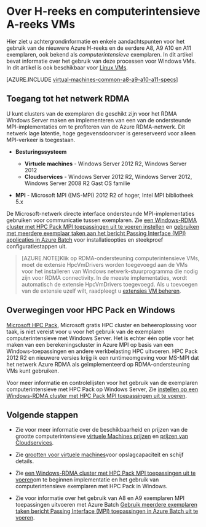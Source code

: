 <properties
 pageTitle="Over computerintensieve VMs met Windows | Microsoft Azure"
 description="Achtergrondinformatie en overwegingen bij het gebruik van de Azure H-reeks en A8, A9 A10 en A11 computerintensieve grootte voor Windows VMs en cloud services"
 services="virtual-machines-windows, cloud-services"
 documentationCenter=""
 authors="dlepow"
 manager="timlt"
 editor=""
 tags="azure-resource-manager,azure-service-management"/>
<tags
ms.service="virtual-machines-windows"
 ms.devlang="na"
 ms.topic="article"
 ms.tgt_pltfrm="vm-windows"
 ms.workload="infrastructure-services"
 ms.date="09/21/2016"
 ms.author="danlep"/>

# <a name="about-h-series-and-compute-intensive-a-series-vms"></a>Over H-reeks en computerintensieve A-reeks VMs

Hier ziet u achtergrondinformatie en enkele aandachtspunten voor het gebruik van de nieuwere Azure H-reeks en de eerdere A8, A9 A10 en A11 exemplaren, ook bekend als *computerintensieve* exemplaren. In dit artikel bevat informatie over het gebruik van deze processen voor Windows VMs. In dit artikel is ook beschikbaar voor [Linux VMs](virtual-machines-linux-a8-a9-a10-a11-specs.md).


[AZURE.INCLUDE [virtual-machines-common-a8-a9-a10-a11-specs](../../includes/virtual-machines-common-a8-a9-a10-a11-specs.md)]

## <a name="access-to-the-rdma-network"></a>Toegang tot het netwerk RDMA

U kunt clusters van de exemplaren die geschikt zijn voor het RDMA Windows Server maken en implementeren van een van de ondersteunde MPI-implementaties om te profiteren van de Azure RDMA-netwerk. Dit netwerk lage latentie, hoge gegevensdoorvoer is gereserveerd voor alleen MPI-verkeer is toegestaan.

* **Besturingssysteem**
    * **Virtuele machines** - Windows Server 2012 R2, Windows Server 2012
    * **Cloudservices** - Windows Server 2012 R2, Windows Server 2012, Windows Server 2008 R2 Gast OS familie

* **MPI** - Microsoft MPI ([MS-MPI) 2012 R2 of hoger, Intel MPI bibliotheek 5.x

De Microsoft-netwerk directe interface ondersteunde MPI-implementaties gebruiken voor communicatie tussen exemplaren. Zie [een Windows-RDMA cluster met HPC Pack MPI toepassingen uit te voeren instellen](virtual-machines-windows-classic-hpcpack-rdma-cluster.md) en [gebruiken met meerdere exemplaar taken aan het bericht Passing Interface (MPI) applicaties in Azure Batch](../batch/batch-mpi.md) voor installatieopties en steekproef configuratiestappen uit.


>[AZURE.NOTE]Klik op RDMA-ondersteuning computerintensieve VMs, moet de extensie HpcVmDrivers worden toegevoegd aan de VMs voor het installeren van Windows netwerk-stuurprogramma die nodig zijn voor RDMA connectivity. In de meeste implementaties, wordt automatisch de extensie HpcVmDrivers toegevoegd. Als u toevoegen van de extensie uzelf wilt, raadpleegt u [extensies VM beheren](virtual-machines-windows-classic-manage-extensions.md).

## <a name="considerations-for-hpc-pack-and-windows"></a>Overwegingen voor HPC Pack en Windows

[Microsoft HPC Pack](https://technet.microsoft.com/library/jj899572.aspx), Microsoft gratis HPC cluster en beheeroplossing voor taak, is niet vereist voor u voor het gebruik van de exemplaren computerintensieve met Windows Server. Het is echter één optie voor het maken van een berekeningscluster in Azure MPI op basis van een Windows-toepassingen en andere werkbelasting HPC uitvoeren. HPC Pack 2012 R2 en nieuwere versies krijg ik een runtimeomgeving voor MS-MPI dat het netwerk Azure RDMA als geïmplementeerd op RDMA-ondersteuning VMs kunt gebruiken.

Voor meer informatie en controlelijsten voor het gebruik van de exemplaren computerintensieve met HPC Pack op Windows Server, Zie [instellen op een Windows-RDMA cluster met HPC Pack MPI toepassingen uit te voeren](virtual-machines-windows-classic-hpcpack-rdma-cluster.md).




## <a name="next-steps"></a>Volgende stappen

* Zie voor meer informatie over de beschikbaarheid en prijzen van de grootte computerintensieve [virtuele Machines prijzen](https://azure.microsoft.com/pricing/details/virtual-machines/#Windows) en [prijzen van Cloudservices](https://azure.microsoft.com/pricing/details/cloud-services/).

* Zie [grootten voor virtuele machines](virtual-machines-linux-sizes.md)voor opslagcapaciteit en schijf details.

* Zie [een Windows-RDMA cluster met HPC Pack MPI toepassingen uit te voeren](virtual-machines-windows-classic-hpcpack-rdma-cluster.md)om te beginnen implementatie en het gebruik van computerintensieve exemplaren met HPC Pack in Windows.

* Zie voor informatie over het gebruik van A8 en A9 exemplaren MPI toepassingen uitvoeren met Azure Batch [Gebruik meerdere exemplaren taken bericht Passing Interface (MPI) toepassingen in Azure Batch uit te voeren](../batch/batch-mpi.md).
